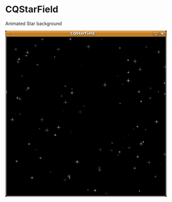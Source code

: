# CQStarField #

Animated Star background

![screenshot](CQStarField.png "Qt Animated Star background")
